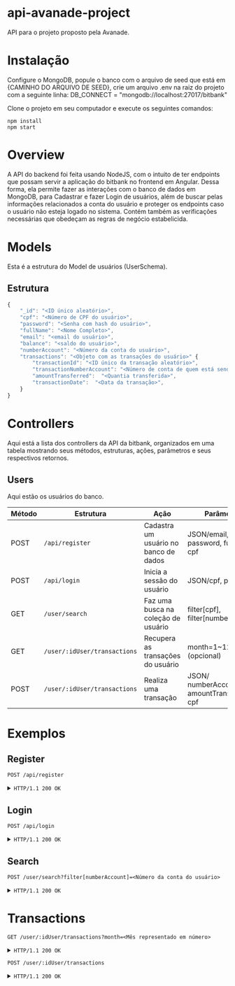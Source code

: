 # api-avanade-project
API para o projeto proposto pela Avanade.

# Instalação

Configure o MongoDB, popule o banco com o arquivo de seed que está em {CAMINHO DO ARQUIVO DE SEED},
crie um arquivo .env na raiz do projeto com a seguinte linha: DB_CONNECT = "mongodb://localhost:27017/bitbank"

Clone o projeto em seu computador e execute os seguintes comandos: 

```
npm install
npm start
```

# Overview

A API do backend foi feita usando NodeJS, com o intuito de ter endpoints que possam servir a aplicação do bitbank no frontend em Angular. Dessa forma, ela permite fazer as interações com o banco de dados em MongoDB, para Cadastrar e fazer Login de usuários, além de buscar pelas informações relacionados a conta do usuário e proteger os endpoints caso o usuário não esteja logado no sistema. Contém também as verificações necessárias que obedeçam as regras de negócio estabelicida.

# Models

Esta é a estrutura do Model de usuários (UserSchema).

## Estrutura

```js
{
    "_id": "<ID único aleatório>",
    "cpf": "<Número de CPF do usuário>",
    "password": "<Senha com hash do usuário>",
    "fullName": "<Nome Completo>",
    "email": "<email do usuário>",
    "balance": "<saldo do usuário>",
    "numberAccount": "<Número da conta do usuário>",
    "transactions": "<Objeto com as transações do usuário>" {
        "transactionId": "<ID único da transação aleatório>",
        "transactionNumberAccount": "<Número de conta de quem está sendo realizada a transação>",
        "amountTransferred":  "<Quantia transferida>",
        "transactionDate":  "<Data da transação>",
    }
}
```

# Controllers
 
Aqui está a lista dos controllers da API da bitbank, organizados em uma tabela mostrando seus métodos, estruturas, ações, parâmetros e seus respectivos retornos.


## Users

Aqui estão os usuários do banco.

| Método  | Estrutura  | Ação | Parâmetros | Retorno |
| -------- | -------- | -------- | -------- | -------- |
| POST | `/api/register` | Cadastra um usuário no banco de dados | JSON/email, password, fullName, cpf | JSON/mensagem: Usuário cadastrado com sucesso. |
| POST | `/api/login` | Inicia a sessão do usuário | JSON/cpf, password | JSON/token de autenticação. |
| GET | `/user/search` | Faz uma busca na coleção de usuário | filter[cpf], filter[numberAccount] | JSON/id, cpf, email, numberAccount |
| GET | `/user/:idUser/transactions` | Recupera as transações do usuário | month=1~12 (opcional) | JSON/ transaction[date, cpf, ammount] |
| POST | `/user/:idUser/transactions` | Realiza uma transação | JSON/ numberAccount, amountTransferred, cpf | JSON/ numberAccount, amountTransferred, cpf | 

# Exemplos

## Register

  ```http 
 POST /api/register
 ```

<details>
<summary><code>HTTP/1.1 200 OK</code></summary>

```json
{
  "msg": "Usuário cadastrado com sucesso."
}
```
</details>

## Login

 ```http 
 POST /api/login
 ```

<details>
<summary><code>HTTP/1.1 200 OK</code></summary>

```json
{
  "token": "eyJhbGciOiJIUzI1NiIsInR5cCI6IkpXVCJ9.eyJ1c2VyIjp7Il9pZCI6IjVlNDMxYTY3Zjc3OTNiMjQyODc4MzdiZiIsImVtYWlsIjoidGVzdGVAdGVzdGUuY29tLmJyIn0sImlhdCI6MTU4MTQ2MDU4Nn0.mFRchKmKvtRCE_ZkQetlW_iWgpd5F-K3UpGcWJIYT1c"
}
```
</details>

## Search

 ```http 
 POST /user/search?filter[numberAccount]=<Número da conta do usuário>
 ```
 
<details>
<summary><code>HTTP/1.1 200 OK</code></summary>

```json
{
  "status": "success",
  "filterResults": {
    "id": "<ID único aleatório>",
    "cpf": "<Número de CPF do usuário>",
    "email": "<email do usuário>",
    "numberAccount": "<Número da conta do usuário>"
  }
}
```
</details>

# Transactions

 ```http 
 GET /user/:idUser/transactions?month=<Mês representado em número>
 ```
 
<details>
<summary><code>HTTP/1.1 200 OK</code></summary>

```json
{
  "status": "success",
  "data": [
    {
      "transctionId": "<ID único aleatório>",
      "transactionDate": "<Data da transação>",
      "cpfUser": "<CPF do usuário de quem está sendo realizada a transação>",
      "amountTransferred": "<Quantidade transferida>"
    },
    { "..." }
  ]
}
```
</details>

 ```http 
 POST /user/:idUser/transactions
 ```
 
<details>
<summary><code>HTTP/1.1 200 OK</code></summary>

```json
{
  "status": "success",
  "data": {
    "numberAccount": "<Número da conta de quem está sendo realizada a transação>",
    "amountTransferred": "<Quantidade transferida>",
    "cpf": "<CPF do usuário de quem está sendo realizada a transação>"
  }
}
```
</details>
